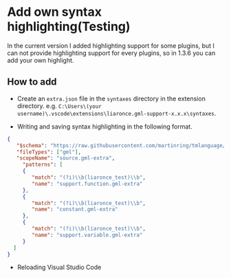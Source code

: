 # Add own syntax highlighting(Testing)

In the current version I added highlighting support for some plugins, but I can not provide highlighting support for every plugins, so in 1.3.6 you can add your own highlight.

## How to add

 - Create an `extra.json` file in the `syntaxes` directory in the extension directory. e.g. `C:\Users\(your username)\.vscode\extensions\liaronce.gml-support-x.x.x\syntaxes`.

 - Writing and saving syntax highlighting in the following format.

 ```json
{
	"$schema": "https://raw.githubusercontent.com/martinring/tmlanguage/master/tmlanguage.json",
    "fileTypes": ["gml"],
    "scopeName": "source.gml-extra",
	  "patterns": [
      {
         "match": "(?i)\\b(liaronce_test)\\b",
         "name": "support.function.gml-extra"
      },
      {
         "match": "(?i)\\b(liaronce_test)\\b",
         "name": "constant.gml-extra"
      },
      {
         "match": "(?i)\\b(liaronce_test)\\b",
         "name": "support.variable.gml-extra"
      }
   ]
}
```

 - Reloading Visual Studio Code